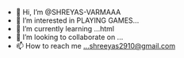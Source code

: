 - 👋 Hi, I’m @SHREYAS-VARMAAA
- 👀 I’m interested in PLAYING GAMES...
- 🌱 I’m currently learning ...html
- 💞️ I’m looking to collaborate on ...
- 📫 How to reach me ...shreeyas2910@gmail.com

<!---
SHREYAS-VARMAAA/SHREYAS-VARMAAA is a ✨ special ✨ repository because its `README.md` (this file) appears on your GitHub profile.
You can click the Preview link to take a look at your changes.
--->
